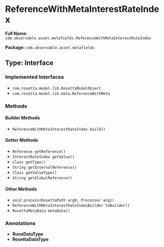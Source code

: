 # ReferenceWithMetaInterestRateIndex

**Full Name:** `cdm.observable.asset.metafields.ReferenceWithMetaInterestRateIndex`

**Package:** `cdm.observable.asset.metafields`

## Type: Interface

### Implemented Interfaces

- `com.rosetta.model.lib.RosettaModelObject`
- `com.rosetta.model.lib.meta.ReferenceWithMeta`

### Methods

#### Builder Methods

- `ReferenceWithMetaInterestRateIndex build()`

#### Getter Methods

- `Reference getReference()`
- `InterestRateIndex getValue()`
- `Class getType()`
- `String getExternalReference()`
- `Class getValueType()`
- `String getGlobalReference()`

#### Other Methods

- `void process(RosettaPath arg0, Processor arg1)`
- `ReferenceWithMetaInterestRateIndexBuilder toBuilder()`
- `RosettaMetaData metaData()`

### Annotations

- **RuneDataType**
- **RosettaDataType**

